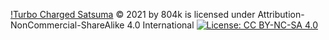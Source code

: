 [!Turbo Charged Satsuma](https://github.com/DesMS/turbochargedsatsuma) © 2021 by 804k is licensed under Attribution-NonCommercial-ShareAlike 4.0 International [![License: CC BY-NC-SA 4.0](https://licensebuttons.net/l/by-nc-sa/4.0/80x15.png)](https://creativecommons.org/licenses/by-nc-sa/4.0/)
